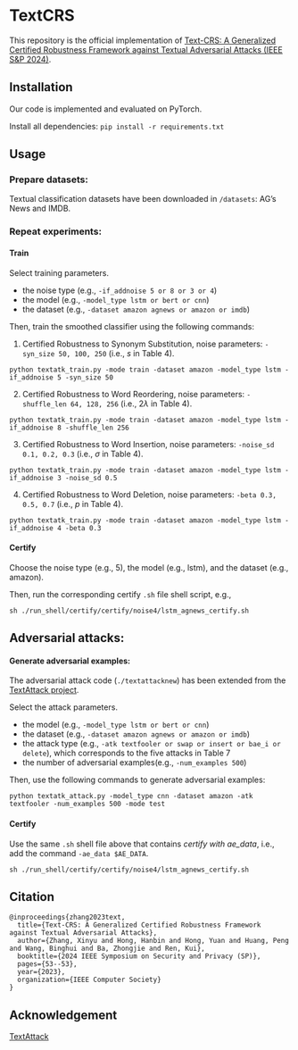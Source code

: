 # TextCRS

This repository is the official implementation of [Text-CRS: A Generalized Certified Robustness Framework against Textual Adversarial Attacks (IEEE S&amp;P 2024)](https://www.computer.org/csdl/proceedings-article/sp/2024/313000a053/1RjEas5x5aU).

## Installation

Our code is implemented and evaluated on PyTorch.

Install all dependencies: ```pip install -r requirements.txt```

## Usage

### Prepare datasets:

Textual classification datasets have been downloaded in ```/datasets```: AG’s News and IMDB. 


### Repeat experiments:

#### Train 

Select training parameters.

- the noise type (e.g., ```-if_addnoise 5 or 8 or 3 or 4```)
- the model (e.g., ```-model_type lstm or bert or cnn```)
- the dataset (e.g., ```-dataset amazon agnews or amazon or imdb```)

Then, train the smoothed classifier using the following commands:

1. Certified Robustness to Synonym Substitution, noise parameters: ```-syn_size 50, 100, 250``` (i.e., $s$ in Table 4).

```
python textatk_train.py -mode train -dataset amazon -model_type lstm -if_addnoise 5 -syn_size 50
```

2. Certified Robustness to Word Reordering, noise parameters: ```-shuffle_len 64, 128, 256``` (i.e., $2\lambda$ in Table 4).

```
python textatk_train.py -mode train -dataset amazon -model_type lstm -if_addnoise 8 -shuffle_len 256
```

3. Certified Robustness to Word Insertion, noise parameters: ```-noise_sd 0.1, 0.2, 0.3``` (i.e., $\sigma$ in Table 4).

```
python textatk_train.py -mode train -dataset amazon -model_type lstm -if_addnoise 3 -noise_sd 0.5
```

4. Certified Robustness to Word Deletion, noise parameters: ```-beta 0.3, 0.5, 0.7``` (i.e., $p$ in Table 4).

```
python textatk_train.py -mode train -dataset amazon -model_type lstm -if_addnoise 4 -beta 0.3
```

#### Certify 

Choose the noise type (e.g., 5), the model (e.g., lstm), and the dataset (e.g., amazon).

Then, run the corresponding certify ```.sh``` file shell script, e.g., 

```
sh ./run_shell/certify/certify/noise4/lstm_agnews_certify.sh
```

## Adversarial attacks:

#### Generate adversarial examples:

The adversarial attack code (```./textattacknew```) has been extended from the [TextAttack project](https://github.com/QData/TextAttack/).

Select the attack parameters. 

- the model (e.g., ```-model_type lstm or bert or cnn```)
- the dataset (e.g., ```-dataset amazon agnews or amazon or imdb```)
- the attack type (e.g., ```-atk textfooler or swap or insert or bae_i or delete```), which corresponds to the five attacks in Table 7
- the number of adversarial examples(e.g., ```-num_examples 500```)

Then, use the following commands to generate adversarial examples:

```
python textatk_attack.py -model_type cnn -dataset amazon -atk textfooler -num_examples 500 -mode test
```

#### Certify 

Use the same ```.sh``` shell file above that contains _certify with ae_data_, i.e., add the command ```-ae_data $AE_DATA```.

```
sh ./run_shell/certify/certify/noise4/lstm_agnews_certify.sh
```


## Citation

```
@inproceedings{zhang2023text,
  title={Text-CRS: A Generalized Certified Robustness Framework against Textual Adversarial Attacks},
  author={Zhang, Xinyu and Hong, Hanbin and Hong, Yuan and Huang, Peng and Wang, Binghui and Ba, Zhongjie and Ren, Kui},
  booktitle={2024 IEEE Symposium on Security and Privacy (SP)},
  pages={53--53},
  year={2023},
  organization={IEEE Computer Society}
}
```

## Acknowledgement

[TextAttack](https://github.com/QData/TextAttack)


